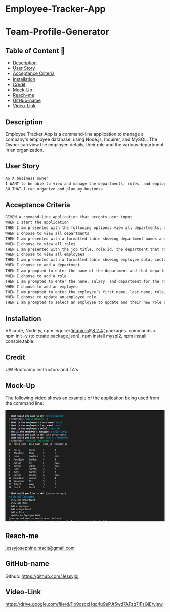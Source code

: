 # Employee-Tracker-App

# Team-Profile-Generator

  ## Table of Content 📖
  - [Description](#description)
  - [User Story](#user-story)
  - [Acceptance Criteria](#acceptance-criteria)
  - [Installation](#installation)
  - [Credit](#credit)
  - [Mock-Up](#mock-up)
  - [Reach-me](#reach-me)
  - [GitHub-name](#github-name)
  - [Video-Link](#video-link)

## Description
Employee Tracker App is a command-line application to manage a company's employee database, using Node.js, Inquirer, and MySQL.
The Owner can view the employee details, their role and the various department in an organization.

## User Story

```md
AS A business owner
I WANT to be able to view and manage the departments, roles, and employees in my company
SO THAT I can organize and plan my business
```

## Acceptance Criteria

```md
GIVEN a command-line application that accepts user input
WHEN I start the application
THEN I am presented with the following options: view all departments, view all roles, view all employees, add a department, add a role, add an employee, and update an employee role
WHEN I choose to view all departments
THEN I am presented with a formatted table showing department names and department ids
WHEN I choose to view all roles
THEN I am presented with the job title, role id, the department that role belongs to, and the salary for that role
WHEN I choose to view all employees
THEN I am presented with a formatted table showing employee data, including employee ids, first names, last names, job titles, departments, salaries, and managers that the employees report to
WHEN I choose to add a department
THEN I am prompted to enter the name of the department and that department is added to the database
WHEN I choose to add a role
THEN I am prompted to enter the name, salary, and department for the role and that role is added to the database
WHEN I choose to add an employee
THEN I am prompted to enter the employee’s first name, last name, role, and manager, and that employee is added to the database
WHEN I choose to update an employee role
THEN I am prompted to select an employee to update and their new role and this information is updated in the database 
```

## Installation

VS code, Node js, npm Inquirer(inquirer@8.2.4.)packages.
commands > npm init -y (to cteate package.json), npm install mysql2, npm install console.table.
## Credit

UW Bootcamp Instructors and TA's.

## Mock-Up

The following video shows an example of the application being used from the command line:

[![A video thumbnail shows the command-line employee management application with a play button overlaying the view.](./Assets/EmployeeTrackerPrompt.PNG)](https://2u-20.wistia.com/medias/2lnle7xnpk)

## Reach-me

jessyjosephine.mscit@gmail.com

## GitHub-name

Github: https://github.com/Jessyjdi

## Video-Link

https://drive.google.com/file/d/1ib9ozcxHqc4u9ePJt5wd7AFzq7jFsGjE/view






